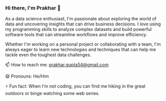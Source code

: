### Hi there, I'm Prakhar 👋

As a data science enthusiast, I'm passionate about exploring the world of data and uncovering insights that can drive business decisions. I love using my programming skills to analyze complex datasets and build powerful software tools that can streamline workflows and improve efficiency. 

Whether I'm working on a personal project or collaborating with a team, I'm always eager to learn new technologies and techniques that can help me tackle even the toughest data challenges. 

📫 How to reach me: prakhar.gupta54@gmail.com

😄 Pronouns: He/Him

⚡ Fun fact: When I'm not coding, you can find me hiking in the great outdoors or binge watching some web series.
<!--
**pgupta54/pgupta54** is a ✨ _special_ ✨ repository because its `README.md` (this file) appears on your GitHub profile.

Here are some ideas to get you started:

- 🔭 I’m currently working on ...
- 🌱 I’m currently learning ...
- 👯 I’m looking to collaborate on ...
- 🤔 I’m looking for help with ...
- 💬 Ask me about ...
- 📫 How to reach me: ...
- 😄 Pronouns: ...
- ⚡ Fun fact: ...
-->
